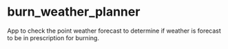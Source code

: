# burn_weather_planner
App to check the point weather forecast to determine if weather is forecast to be in prescription for burning.
